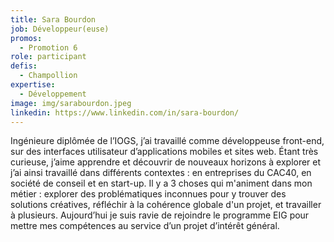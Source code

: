 ```yaml
---
title: Sara Bourdon
job: Développeur(euse)
promos:
  - Promotion 6
role: participant
defis:
  - Champollion
expertise:
  - Développement
image: img/sarabourdon.jpeg
linkedin: https://www.linkedin.com/in/sara-bourdon/
---
```


Ingénieure diplômée de l’IOGS, j’ai travaillé comme développeuse front-end, sur des interfaces utilisateur d’applications mobiles et sites web. Étant très curieuse, j’aime apprendre et découvrir de nouveaux horizons à explorer et j’ai ainsi travaillé dans différents contextes : en entreprises du CAC40, en société de conseil et en start-up. Il y a 3 choses qui m'animent dans mon métier : explorer des problématiques inconnues pour y trouver des solutions créatives, réfléchir à la cohérence globale d'un projet, et travailler à plusieurs. Aujourd’hui je suis ravie de rejoindre le programme EIG pour mettre mes compétences au service d’un projet d’intérêt général.
